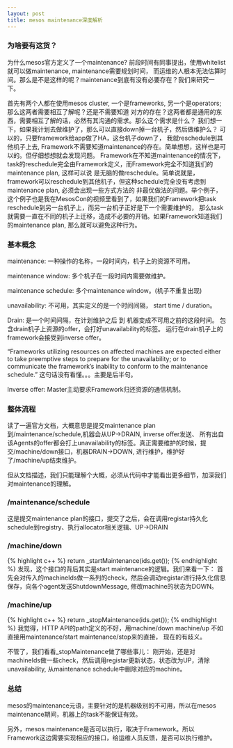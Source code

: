 ```yaml
---
layout: post
title: mesos maintenance深度解析
---
```


### 为啥要有这货？
为什么mesos官方定义了一个maintenance? 前段时间有同事提出，使用whitelist就可以做maintenance, maintenance需要规划时间，
而运维的人根本无法估算时间。那么是不是这样的呢？maintenance到底有没有必要存在？我们来研究一下。

首先有两个人都在使用mesos cluster, 一个是frameworks, 另一个是operators; 那么这两者需要相互了解呢？还是不需要知道
对方的存在？这两者都是通用的东西，需要相互了解的话，必然有其沟通的需求。那么这个需求是什么？
我们想一下，如果我计划去做维护了，那么可以直接down掉一台机子，然后做维护么？ 可以的，只要framework给app做了HA，这台机子down了，
我就reschedule到其他机子上去, Framework不需要知道maintenance的存在。简单想想，这样也是可以的。但仔细想想就会发现问题。
Framework在不知道maintenance的情况下，task的reschedule完全由Framework定义，而Framework完全不知道我们的maintenance plan, 这样可以说
是无脑的做reschedule。简单说就是，framework可以reschedule到其他机子，但这种schedule完全没有考虑到maintenance plan, 必须会出现一些方式方法的
非最优做法的问题。举个例子，这个例子也是我在MesosCon的视频里看到了，如果我们的Framework把task reschedule到另一台机子上，而另一台机子正好是下一个需要维护的，
那么task就需要一直在不同的机子上迁移，造成不必要的开销。如果Framework知道我们的maintenance plan, 那么就可以避免这种行为。


### 基本概念
maintenance: 一种操作的名称，一段时间内，机子上的资源不可用。

maintenance window: 多个机子在一段时间内需要做维护。

maintenance schedule: 多个maintenance window。(机子不重复出现)

unavailability: 不可用，其实定义的是一个时间间隔， start time / duration。

Drain: 是一个时间间隔，在计划维护之后 到 机器变成不可用之前的这段时间。 包含drain机子上资源的offer，会打好unavailability的标签。
运行在drain机子上的framework会接受到inverse offer。

“Frameworks utilizing resources on affected machines are expected either to take preemptive steps to prepare for the unavailability; or to communicate the framework’s inability to conform to the maintenance schedule.”
这句话没有看懂。。。主要是后半句。

Inverse offer: Master主动要求Framework归还资源的通信机制。


### 整体流程
读了一遍官方文档，大概意思是提交maintenance plan到/maintenance/schedule,机器会从UP->DRAIN, inverse offer发送、
所有出自该Agents的offer都会打上unavailability的标签。真正需要维护的时候，提交/machine/down接口，机器DRAIN->DOWN,
进行维护，维护好了/machine/up结束维护。

但从文档描述，我们只能理解个大概，必须从代码中才能看出更多细节，加深我们对maintenance的理解。

### /maintenance/schedule
这是提交maintenance plan的接口，提交了之后，会在调用registar持久化schedule到registry、执行allocator相关逻辑、UP->DRAIN

### /machine/down
{% highlight c++ %}
  return _startMaintenance(ids.get());
{% endhighlight %}
发现，这个接口的背后其实是start maintenance的逻辑。我们来看一下：
首先会对传入的machineIds做一系列的check，然后会调动registar进行持久化信息保存，向各个agent发送ShutdownMessage, 修改machine的状态为DOWN。

### /machine/up
{% highlight c++ %}
  return _stopMaintenance(ids.get());
{% endhighlight %}
我觉得，HTTP API的path定义的不好，用machine/down machine/up 不如直接用maintenance/start maintenance/stop来的直接，
现在的有歧义。

不管了，我们看看_stopMaintenance做了哪些事儿：
刚开始，还是对machineIds做一些check，然后调用registar更新状态，状态改为UP，清除unavailability, 从maintenance schedule中删除对应的machine。


### 总结
mesos的maintenance元语，主要针对的是机器级别的不可用，所以在mesos maintenance期间，机器上的task不能保证有效。

另外，mesos maintenance是否可以执行，取决于Framework。所以Framework这边需要实现相应的接口，给运维人员反馈，是否可以执行维护。

